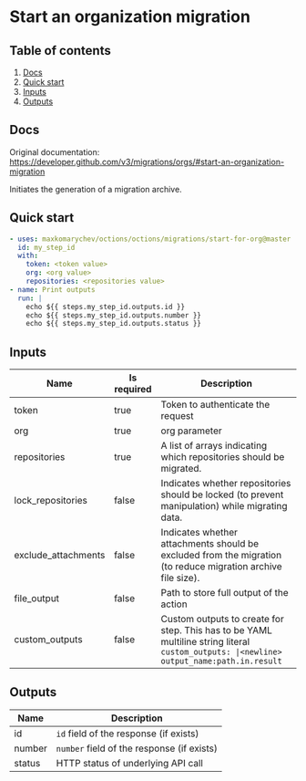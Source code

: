 # Start an organization migration

## Table of contents

1. [Docs](#docs)
1. [Quick start](#quick-start)
1. [Inputs](#inputs)
1. [Outputs](#outputs)

<a name="quick-start" ></a>
## Docs

Original documentation: https://developer.github.com/v3/migrations/orgs/#start-an-organization-migration

Initiates the generation of a migration archive.


<a name="quick start" ></a>
## Quick start

```yaml
- uses: maxkomarychev/octions/octions/migrations/start-for-org@master
  id: my_step_id
  with:
    token: <token value>
    org: <org value>
    repositories: <repositories value>
- name: Print outputs
  run: |
    echo ${{ steps.my_step_id.outputs.id }}
    echo ${{ steps.my_step_id.outputs.number }}
    echo ${{ steps.my_step_id.outputs.status }}
```


<a name="inputs" ></a>
## Inputs

| Name | Is required | Description |
|---|---|---|
|token|true|Token to authenticate the request
|org|true|org parameter
|repositories|true|A list of arrays indicating which repositories should be migrated.
|lock_repositories|false|Indicates whether repositories should be locked (to prevent manipulation) while migrating data.
|exclude_attachments|false|Indicates whether attachments should be excluded from the migration (to reduce migration archive file size).
|file_output|false|Path to store full output of the action
|custom_outputs|false|Custom outputs to create for step. This has to be YAML multiline string literal `custom_outputs: \|<newline> output_name:path.in.result`

<a name="outputs" ></a>
## Outputs

| Name | Description |
|---|---|
|id|`id` field of the response (if exists)|
|number|`number` field of the response (if exists)|
|status|HTTP status of underlying API call|

